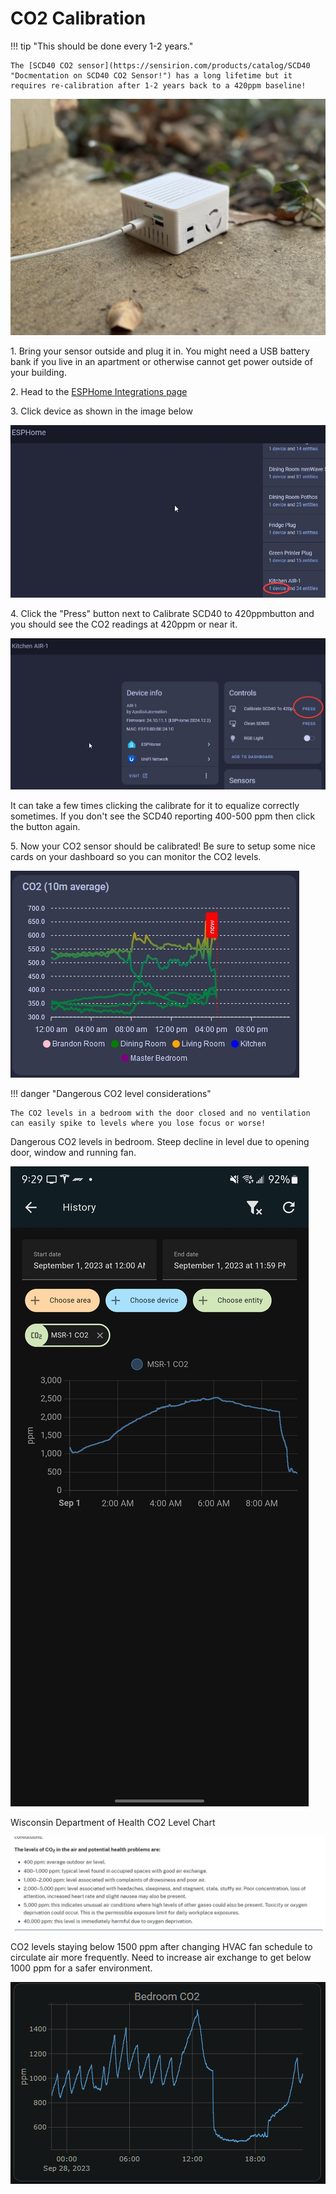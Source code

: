 # CO2 Calibration

!!! tip "This should be done every 1-2 years."

    The [SCD40 CO2 sensor](https://sensirion.com/products/catalog/SCD40 "Docmentation on SCD40 CO2 Sensor!") has a long lifetime but it requires re-calibration after 1-2 years back to a 420ppm baseline!

![AIR-1 Shown Outdoors for CO2 Calibration Portrait Image](assets/air-1-co2-calibration-portrait-image-1.jpg "AIR-1 Shown Outdoors for CO2 Calibration")

1\. Bring your sensor outside and plug it in. You might need a USB battery bank if you live in an apartment or otherwise cannot get power outside of your building.

2\. Head to the [ESPHome Integrations page](http://homeassistant.local:8123/config/integrations/integration/esphome "Click me to go to the ESPHome integrations page")

3\. Click device as shown in the image below

![](assets/air-1-co2-calibration-image-2-1.jpg)

4\. Click the "Press" button next to Calibrate SCD40 to 420ppmbutton and you should see the CO2 readings at 420ppm or near it.

![](assets/air-1-co2-calibration-image-3.jpg)

It can take a few times clicking the calibrate for it to equalize correctly sometimes. If you don't see the SCD40 reporting 400-500 ppm then click the button again.

5\. Now your CO2 sensor should be calibrated! Be sure to setup some nice cards on your dashboard so you can monitor the CO2 levels.

![Image of CO2ppm on a graph](assets/air-1-co2-calibration-image-4.jpg)

!!! danger "Dangerous CO2 level considerations"

    The CO2 levels in a bedroom with the door closed and no ventilation can easily spike to levels where you lose focus or worse!

Dangerous CO2 levels in bedroom. Steep decline in level due to opening door, window and running fan.

![CO2_8.jpg](../assets/co2-8.jpg)

Wisconsin Department of Health CO2 Level Chart

![CO2 Health Department.png](../assets/co2-health-department.png)

CO2 levels staying below 1500 ppm after changing HVAC fan schedule to circulate air more frequently. Need to increase air exchange to get below 1000 ppm for a safer environment.

![Plotly CO2 Graph.png](../assets/plotly-co2-graph.png)